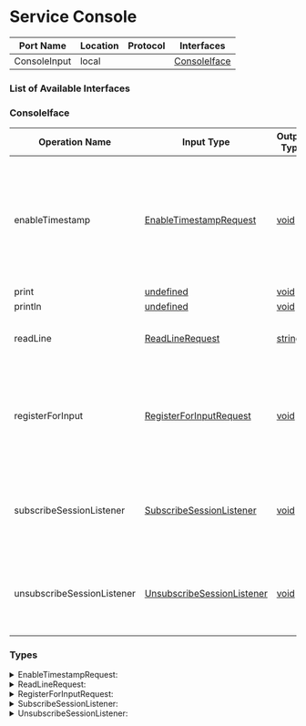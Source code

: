 # Service Console

| Port Name | Location | Protocol | Interfaces |
| --- | --- | --- | --- |
| ConsoleInput | local | | <a href='#ConsoleIface'>ConsoleIface</a> |

### List of Available Interfaces

### ConsoleIface

| Operation Name | Input Type | Output Type | Faults | Description |
| --- | --- | --- | --- | --- |
| enableTimestamp | <a href="#EnableTimestampRequest">EnableTimestampRequest</a> | <a href='#void'>void</a> | - | <br>		It enables timestamp inline printing for each console output operation call: print, println<br>		Parameter format allows to specifiy the timestamp output format. Bad Format will be printed out if format value is not allowed.<br>	 |
| print | <a href="#undefined">undefined</a> | <a href='#void'>void</a> | - |  |
| println | <a href="#undefined">undefined</a> | <a href='#void'>void</a> | - |  |
| readLine | <a href="#ReadLineRequest">ReadLineRequest</a> | <a href='#string'>string</a> | - | <br>	 Read a line from the console using a synchronous call<br>	 |
| registerForInput | <a href="#RegisterForInputRequest">RegisterForInputRequest</a> | <a href='#void'>void</a> | - | <br>	  it enables the console for input listening<br>	  parameter enableSessionListener enables console input listening for more than one service session (default=false)<br>	 |
| subscribeSessionListener | <a href="#SubscribeSessionListener">SubscribeSessionListener</a> | <a href='#void'>void</a> | - | <br>	 it receives a token string which identifies a service session.<br>	 it enables the session to receive inputs from the console<br>	 |
| unsubscribeSessionListener | <a href="#UnsubscribeSessionListener">UnsubscribeSessionListener</a> | <a href='#void'>void</a> | - | <br>	 it disables a session to receive inputs from the console, previously registered with subscribeSessionListener operation<br>	 |


### Types

<details>
<summary><span id="EnableTimestampRequest">EnableTimestampRequest: 
</span>
</summary>

##### Type Declaration
<pre>
bool &#123;
&nbsp;&nbsp;format[0,1]: string // 
&#125;
</pre>
</details>
<details>
<summary><span id="ReadLineRequest">ReadLineRequest: 
</span>
</summary>

##### Type Declaration
<pre>
void &#123;
&nbsp;&nbsp;secret[0,1]: bool // 
&#125;
</pre>
</details>
<details>
<summary><span id="RegisterForInputRequest">RegisterForInputRequest: 
</span>
</summary>

##### Type Declaration
<pre>
void &#123;
&nbsp;&nbsp;enableSessionListener[0,1]: bool // 
&#125;
</pre>
</details>
<details>
<summary><span id="SubscribeSessionListener">SubscribeSessionListener: 
</span>
</summary>

##### Type Declaration
<pre>
void &#123;
&nbsp;&nbsp;token[1,1]: string // 
&#125;
</pre>
</details>
<details>
<summary><span id="UnsubscribeSessionListener">UnsubscribeSessionListener: 
</span>
</summary>

##### Type Declaration
<pre>
void &#123;
&nbsp;&nbsp;token[1,1]: string // 
&#125;
</pre>
</details>
